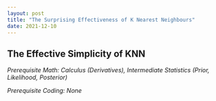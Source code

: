 ```yaml
---
layout: post
title: "The Surprising Effectiveness of K Nearest Neighbours"
date: 2021-12-10
---
```


## The Effective Simplicity of KNN

_Prerequisite Math: Calculus (Derivatives), Intermediate Statistics (Prior, Likelihood, Posterior)_

_Prerequisite Coding: None_